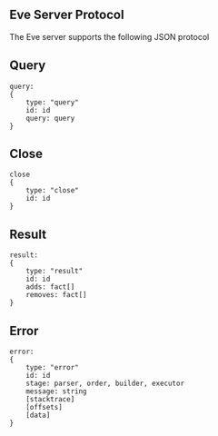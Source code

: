 ## Eve Server Protocol

The Eve server supports the following JSON protocol

## Query

```
query:
{
    type: "query"
    id: id
    query: query
}
```

## Close 

```
close
{
    type: "close"
    id: id
}
```

## Result

```
result:
{
    type: "result"
    id: id
    adds: fact[]
    removes: fact[]
}
```

## Error
```
error:
{
    type: "error"
    id: id
    stage: parser, order, builder, executor
    message: string
    [stacktrace]
    [offsets]
    [data]
}
```
